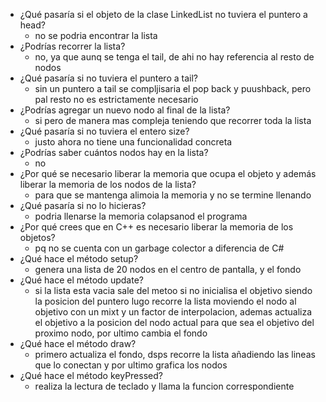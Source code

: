 + ¿Qué pasaría si el objeto de la clase LinkedList no tuviera el puntero a head?
  + no se podria encontrar la lista
+ ¿Podrías recorrer la lista?
  + no, ya que aunq se tenga el tail, de ahi no hay referencia al resto de nodos
+ ¿Qué pasaría si no tuviera el puntero a tail?
  + sin un puntero a tail se compljisaria el pop back y puushback, pero pal resto no es estrictamente necesario
+ ¿Podrías agregar un nuevo nodo al final de la lista?
  + si pero de manera mas compleja teniendo que recorrer toda la lista
+ ¿Qué pasaría si no tuviera el entero size?
  + justo ahora no tiene una funcionalidad  concreta
+ ¿Podrías saber cuántos nodos hay en la lista?
  + no
+ ¿Por qué se necesario liberar la memoria que ocupa el objeto y además liberar la memoria de los nodos de la lista?
  + para que se mantenga alimoia la memoria y no se termine llenando
+ ¿Qué pasaría si no lo hicieras?
  + podria llenarse la memoria colapsanod el programa
+ ¿Por qué crees que en C++ es necesario liberar la memoria de los objetos?
  + pq no se cuenta con un garbage colector a diferencia de C#
+ ¿Qué hace el método setup?
  + genera una lista de 20 nodos en el centro de pantalla, y el fondo
+ ¿Qué hace el método update?
  + si la lista esta vacia sale del metoo si no inicialisa el objetivo siendo la posicion del puntero lugo recorre la lista moviendo el nodo al objetivo con un mixt y un factor de interpolacion, ademas actualiza el objetivo a la posicion del nodo actual para que sea el objetivo del proximo nodo, por ultimo cambia el fondo
+ ¿Qué hace el método draw?
  + primero actualiza el fondo, dsps recorre la lista añadiendo las lineas que lo conectan y por ultimo grafica los nodos
+ ¿Qué hace el método keyPressed?
  + realiza la lectura de teclado y llama la funcion correspondiente
